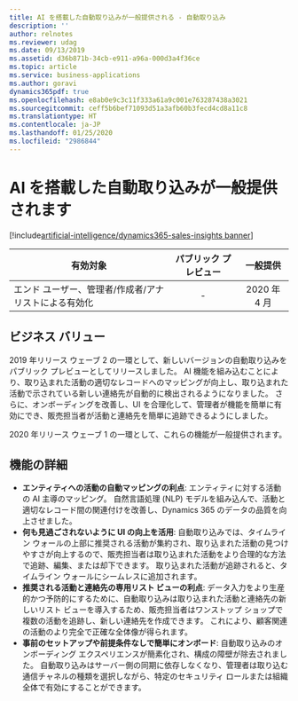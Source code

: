 ```yaml
---
title: AI を搭載した自動取り込みが一般提供される - 自動取り込み
description: ''
author: relnotes
ms.reviewer: udag
ms.date: 09/13/2019
ms.assetid: d36b871b-34cb-e911-a96a-000d3a4f36ce
ms.topic: article
ms.service: business-applications
ms.author: goravi
dynamics365pdf: true
ms.openlocfilehash: e8ab0e9c3c11f333a61a9c001e763287438a3021
ms.sourcegitcommit: ceff5b6bef71093d51a3afb60b3fecd4cd8a11c8
ms.translationtype: HT
ms.contentlocale: ja-JP
ms.lasthandoff: 01/25/2020
ms.locfileid: "2986844"
---
```

# <a name="ai-infused-auto-capture-is-generally-available"></a>AI を搭載した自動取り込みが一般提供されます
[!include[artificial-intelligence/dynamics365-sales-insights banner](../includes/artificial-intelligence/dynamics365-sales-insights.md)]

| 有効対象    |  パブリック プレビュー | 一般提供 | 
| ---------- | :----------: |:----------: |
|エンド ユーザー、管理者/作成者/アナリストによる有効化|-| 2020 年 4 月|


## <a name="business-value"></a>ビジネス バリュー
<!-- bv start -->
2019 年リリース ウェーブ 2 の一環として、新しいバージョンの自動取り込みをパブリック プレビューとしてリリースしました。 AI 機能を組み込むことにより、取り込まれた活動の適切なレコードへのマッピングが向上し、取り込まれた活動で示されている新しい連絡先が自動的に検出されるようになりました。 さらに、オンボーディングを改善し、UI を合理化して、管理者が機能を簡単に有効にでき、販売担当者が活動と連絡先を簡単に追跡できるようにしました。  

2020 年リリース ウェーブ 1 の一環として、これらの機能が一般提供されます。  
<!-- bv end -->



## <a name="feature-details"></a>機能の詳細
<!--feature detail start -->
- **エンティティへの活動の自動マッピングの利点**: エンティティに対する活動の AI 主導のマッピング。 自然言語処理 (NLP) モデルを組み込んで、活動と適切なレコード間の関連付けを改善し、Dynamics 365 のデータの品質を向上させました。
- **何も見過ごされないように UI の向上を活用**: 自動取り込みでは、タイムライン ウォールの上部に推奨される活動が集約され、取り込まれた活動の見つけやすさが向上するので、販売担当者は取り込まれた活動をより合理的な方法で追跡、編集、または却下できます。 取り込まれた活動が追跡されると、タイムライン ウォールにシームレスに追加されます。
- **推奨される活動と連絡先の専用リスト ビューの利点**: データ入力をより生産的かつ予防的にするために、自動取り込みは取り込まれた活動と連絡先の新しいリスト ビューを導入するため、販売担当者はワンストップ ショップで複数の活動を追跡し、新しい連絡先を作成できます。 これにより、顧客関連の活動のより完全で正確な全体像が得られます。
- **事前のセットアップや前提条件なしで簡単にオンボード**: 自動取り込みのオンボーディング エクスペリエンスが簡素化され、構成の障壁が除去されました。 自動取り込みはサーバー側の同期に依存しなくなり、管理者は取り込む通信チャネルの種類を選択しながら、特定のセキュリティ ロールまたは組織全体で有効にすることができます。
<!--feature detail end -->










